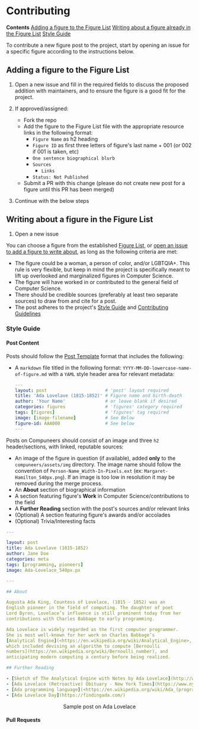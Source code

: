 # Contributing

**Contents**
[Adding a figure to the Figure List](#adding-a-figure-to-the-figure-list)
[Writing about a figure already in the Figure List](#writing-about-a-figure-in-the-figure-list)
[Style Guide](#style-guide)


To contribute a new figure post to the project, start by opening an issue for a specific figure according to the instructions below.

## Adding a figure to the Figure List

1. Open a new issue and fill in the required fields to discuss the proposed addition with maintainers, and to ensure the figure is a good fit for the project.
2. If approved/assigned:
   - Fork the repo
   - Add the figure to the Figure List file with the appropriate resource links in the following format:
     - `Figure Name` as h2 heading
     - `Figure ID` as first three letters of figure's last name + 001 (or 002 if 001 is taken, etc)
     - `One sentence biographical blurb`
     - `Sources`
       - `Links`
     - `Status: Not Published`
   - Submit a PR with this change (please do not create new post for a figure until this PR has been merged)

3. Continue with the below steps

## Writing about a figure in the Figure List

1. Open a new issue

You can choose a figure from the established [Figure List](#), or [open an issue to add a figure to write about](#), as long as the following criteria are met:

- The figure could be a woman, a person of color, and/or LGBTQIA+. This rule is very flexible, but keep in mind the project is specifically meant to lift up overlooked and marginalized figures in Computer Science.
- The figure will have worked in or contributed to the general field of Computer Science.
- There should be credible sources (preferably at least two separate sources) to draw from and cite for a post.
- The post adheres to the project's [Style Guide](#style-guide) and [Contributing Guidelines](#)

### Style Guide

#### Post Content

Posts should follow the [Post Template](#) format that includes the following:

- A `markdown` file titled in the following format: `YYYY-MM-DD-lowercase-name-of-figure.md` with a `YAML` style header area for relevant metadata:

  ```yaml {id="post-template" class="" data-filename="test.py"}
  ---
  layout: post                      # 'post' layout required
  title: 'Ada Lovelave (1815-1852)' # Figure name and birth-death
  author: 'Your Name'               # or leave blank if desired
  categories: figures               # 'figures' category required
  tags: [figures]                   # 'figures' tag required
  image: [image-filename]           # See Below
  figure-id: AAA000                 # See below
  ---

  ```


Posts on Compuneers should consist of an image and three `h2` header/sections, with linked, reputable sources:

- An image of the figure in question (if available), added **only** to the `compuneers/assets/img` directory. The image name should follow the convention of `Person-Name_Width-In-Pixels.ext` (ex: `Margaret-Hamilton_540px.png`). If an image is too low in resolution it may be removed during the merge process.
- An **About** section of biographical information
- A section featuring figure's **Work** in Computer Science/contributions to the field
- A **Further Reading** section with the post's sources and/or relevant links
- (Optional) A section featuring figure's awards and/or accolades
- (Optional) Trivia/Interesting facts

```yaml
---

layout: post
title: Ada Lovelave (1815-1852)
author: Jane Doe
categories: meta
tags: [programming, pioneers]
image: Ada-Lovelace_540px.px

---

## About

Augusta Ada King, Countess of Lovelace, (1815 - 1852) was an
English pioneer in the field of computing. The daughter of poet
Lord Byron, Lovelace’s influence is still prominent today from her
contributions with Charles Babbage to early programming.

Ada Lovelace is widely regarded as the first computer programmer.
She is most well-known for her work on Charles Babbage’s
[Analytical Engine](<https://en.wikipedia.org/wiki/Analytical_Engine>,
which included devising an algorithm to compute [Bernoulli
numbers](https://en.wikipedia.org/wiki/Bernoulli_number), and
anticipating modern computing a century before being realized.

## Further Reading

- [Sketch of The Analytical Engine with Notes by Ada Lovelace](http://www.fourmilab.ch/babbage/sketch.html)
- [Ada Lovelace (Retroactive) Obituary - New York Times](https://www.nytimes.com/interactive/2018/obituaries/overlooked-ada-lovelace.html)
- [Ada programming language](<https://en.wikipedia.org/wiki/Ada_(programming_language)>), named after Ada Lovelace
- [Ada Lovelace Day](https://findingada.com/)

```

<figcaption align="center">Sample post on Ada Lovelace</figcaption>

#### Pull Requests
